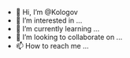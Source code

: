 - 👋 Hi, I’m @Kologov
- 👀 I’m interested in ...
- 🌱 I’m currently learning ...
- 💞️ I’m looking to collaborate on ...
- 📫 How to reach me ...

<!---
Kologov/Kologov is a ✨ special ✨ repository because its `README.md` (this file) appears on your GitHub profile.
You can click the Preview link to take a look at your changes.
--->
